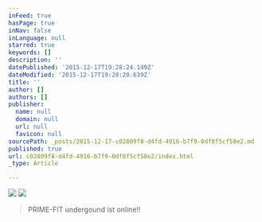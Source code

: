 ```yaml
---
inFeed: true
hasPage: true
inNav: false
inLanguage: null
starred: true
keywords: []
description: ''
datePublished: '2015-12-17T19:28:24.149Z'
dateModified: '2015-12-17T19:28:20.639Z'
title: ''
author: []
authors: []
publisher:
  name: null
  domain: null
  url: null
  favicon: null
sourcePath: _posts/2015-12-17-c02809f8-d4fd-4916-b7f9-0df8f5cf58e2.md
published: true
url: c02809f8-d4fd-4916-b7f9-0df8f5cf58e2/index.html
_type: Article

---
```

![](https://the-grid-user-content.s3-us-west-2.amazonaws.com/fe302c05-257c-4fbd-9443-45b37e9e9482.png)
![](https://the-grid-user-content.s3-us-west-2.amazonaws.com/7fb9baff-b5e2-475e-878e-defd6be26ca1.JPG)

> PRIME-FIT undergound ist online!!

>